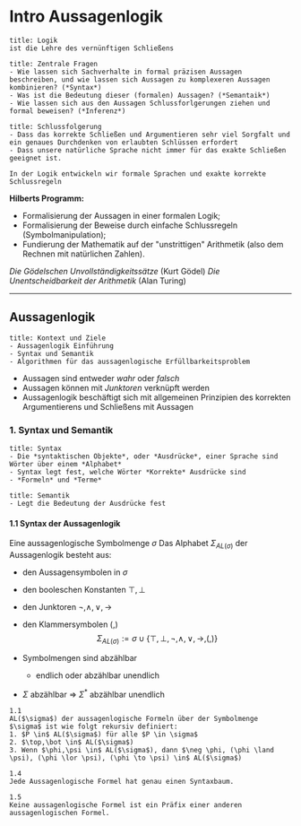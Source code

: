 # Intro Aussagenlogik

```ad-note
title: Logik
ist die Lehre des vernünftigen Schließens
```

```ad-question
title: Zentrale Fragen
- Wie lassen sich Sachverhalte in formal präzisen Aussagen beschreiben, und wie lassen sich Aussagen zu komplexeren Aussagen kombinieren? (*Syntax*)
- Was ist die Bedeutung dieser (formalen) Aussagen? (*Semantaik*)
- Wie lassen sich aus den Aussagen Schlussforlgerungen ziehen und formal beweisen? (*Inferenz*)
```

```ad-abstract
title: Schlussfolgerung
- Dass das korrekte Schließen und Argumentieren sehr viel Sorgfalt und ein genaues Durchdenken von erlaubten Schlüssen erfordert
- Dass unsere natürliche Sprache nicht immer für das exakte Schließen geeignet ist.

In der Logik entwickeln wir formale Sprachen und exakte korrekte Schlussregeln
```

**Hilberts Programm:**
- Formalisierung der Aussagen in einer formalen Logik;
- Formalisierung der Beweise durch einfache Schlussregeln (Symbolmanipulation);
- Fundierung der Mathematik auf der "unstrittigen" Arithmetik (also dem Rechnen mit natürlichen Zahlen).

*Die Gödelschen Unvollständigkeitssätze* (Kurt Gödel)
*Die Unentscheidbarkeit der Arithmetik* (Alan Turing)

---

## Aussagenlogik

```ad-note
title: Kontext und Ziele
- Aussagenlogik Einführung
- Syntax und Semantik
- Algorithmen für das aussagenlogische Erfüllbarkeitsproblem
```

- Aussagen sind entweder *wahr* oder *falsch*
- Aussagen können mit *Junktoren* verknüpft werden
- Aussagenlogik beschäftigt sich mit allgemeinen Prinzipien des korrekten Argumentierens und Schließens mit Aussagen

### 1. Syntax und Semantik

```ad-abstract
title: Syntax
- Die *syntaktischen Objekte*, oder *Ausdrücke*, einer Sprache sind Wörter über einem *Alphabet*
- Syntax legt fest, welche Wörter *Korrekte* Ausdrücke sind
- *Formeln* und *Terme*
```

```ad-abstract
title: Semantik
- Legt die Bedeutung der Ausdrücke fest
```

#### 1.1 Syntax der Aussagenlogik

Eine aussagenlogische Symbolmenge $\sigma$
Das Alphabet $\Sigma_{AL(\sigma)}$ der Aussagenlogik besteht aus:
- den Aussagensymbolen in $\sigma$
- den booleschen Konstanten $\top,\bot$
- den Junktoren $\neg, \land, \lor, \to$
- den Klammersymbolen $(,)$
$$\Sigma_{AL(\sigma)} := \sigma \cup \{\top, \bot,\neg, \land, \lor, \to, (,) \}$$

- Symbolmengen sind abzählbar
	- endlich oder abzählbar unendlich
- $\Sigma$ abzählbar $\Rightarrow$ $\Sigma^*$ abzählbar unendlich

```ad-def
1.1
AL($\sigma$) der aussagenlogische Formeln über der Symbolmenge $\sigma$ ist wie folgt rekursiv definiert:
1. $P \in$ AL($\sigma$) für alle $P \in \sigma$
2. $\top,\bot \in$ AL($\sigma$)
3. Wenn $\phi,\psi \in$ AL($\sigma$), dann $\neg \phi, (\phi \land \psi), (\phi \lor \psi), (\phi \to \psi) \in$ AL($\sigma$)
```

```ad-lemma
1.4
Jede Aussagenlogische Formel hat genau einen Syntaxbaum.
```

```ad-lemma
1.5
Keine aussagenlogische Formel ist ein Präfix einer anderen aussagenlogischen Formel.
```